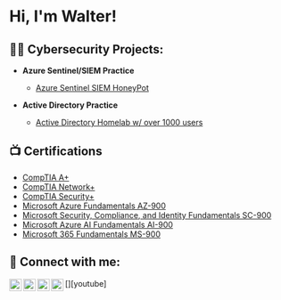 <h1>Hi, I'm Walter! 

<h2>👨‍💻 Cybersecurity Projects:</h2>

- <b>Azure Sentinel/SIEM Practice</b>
  - [Azure Sentinel SIEM HoneyPot](https://github.com/WalterDotson02/Azure-Sentinel-SIEM-HoneyPot/blob/7bb14e744f7e5e9b796342180460dce85b8baf27/README.md)

- <b>Active Directory Practice</b>
  - [Active Directory Homelab w/ over 1000 users](https://github.com/WalterDotson02/Active-Directory-Practice)

<h2>📺 Certifications </h2>

- [CompTIA A+](https://github.com/WalterDotson02/WalterDotson02/blob/main/Certifications/Walter%20Dotson%20CompTIA%20A%2B%20ce%20certificate.pdf)
- [CompTIA Network+](https://github.com/WalterDotson02/WalterDotson02/blob/b771cace97d258b02caa036e2fe35639e2519c7f/Certifications/CompTIA%20Network%2B%20ce%20certificate.pdf)
- [CompTIA Security+](https://github.com/WalterDotson02/WalterDotson02/blob/main/Certifications/CompTIA%20Security%2B%20ce%20certificate.pdf)
- [Microsoft Azure Fundamentals AZ-900](https://github.com/WalterDotson02/WalterDotson02/blob/main/Certifications/Walter%20Dotson%20AZ-900%20Cert.pdf)
- [Microsoft Security, Compliance, and Identity Fundamentals SC-900](https://github.com/WalterDotson02/WalterDotson02/blob/main/Certifications/Walter%20Dotson%20SC-900%20Cert.pdf)
- [Microsoft Azure AI Fundamentals AI-900](https://github.com/WalterDotson02/WalterDotson02/blob/main/Certifications/Walter%20Dotson%20AI-900%20Cert.pdf)
- [Microsoft 365 Fundamentals MS-900](https://github.com/WalterDotson02/WalterDotson02/blob/main/Certifications/Walter%20Dotson%20MS-900%20Cert.pdf)

<h2> 🤳 Connect with me:</h2>

[<img align="left" alt="JoshMadakor | YouTube" width="22px" src="https://cdn.jsdelivr.net/npm/simple-icons@v3/icons/youtube.svg" />][youtube]
[<img align="left" alt="JoshMadakor | Twitter" width="22px" src="https://cdn.jsdelivr.net/npm/simple-icons@v3/icons/twitter.svg" />][twitter]
[<img align="left" alt="JoshMadakor | LinkedIn" width="22px" src="https://cdn.jsdelivr.net/npm/simple-icons@v3/icons/linkedin.svg" />][linkedin]
[<img align="left" alt="JoshMadakor | Instagram" width="22px" src="https://cdn.jsdelivr.net/npm/simple-icons@v3/icons/instagram.svg" />][instagram]

[twitter]: 
[youtube]: 
[instagram]: https://www.instagram.com/md_illicit?igsh=MWY2YXQ3Ynh4dWM2bA%3D%3D&utm_source=qr
[linkedin]: https://www.linkedin.com/in/walter-dotson-43732a210/


